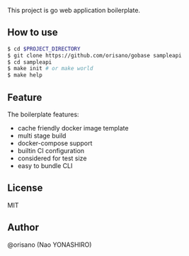 This project is go web application boilerplate.

## How to use
```bash
$ cd $PROJECT_DIRECTORY
$ git clone https://github.com/orisano/gobase sampleapi
$ cd sampleapi
$ make init # or make world
$ make help
```

## Feature
The boilerplate features:
 * cache friendly docker image template
 * multi stage build 
 * docker-compose support
 * builtin CI configuration 
 * considered for test size
 * easy to bundle CLI

## License
MIT

## Author
@orisano (Nao YONASHIRO)